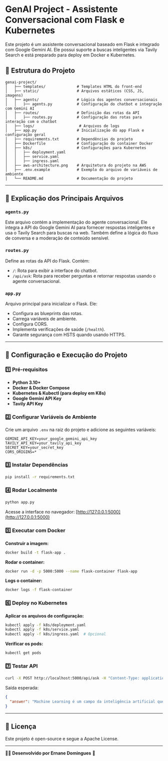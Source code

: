 # GenAI Project - Assistente Conversacional com Flask e Kubernetes

Este projeto é um assistente conversacional baseado em Flask e integrado com Google Gemini AI. Ele possui suporte a buscas inteligentes via Tavily Search e está preparado para deploy em Docker e Kubernetes.

## 📌 Estrutura do Projeto

```
genai-project/
│   ├── templates/              # Templates HTML do front-end
│   ├── static/                 # Arquivos estáticos (CSS, JS, imagens)
│   ├── agents/                 # Lógica dos agentes conversacionais
│   │   ├── agents.py           # Configuração do chatbot e integração com Gemini AI
│   ├── routes/                 # Definição das rotas da API
│   │   ├── routes.py           # Configuração das rotas para interação com o chatbot
│   ├── logs/                    # Arquivos de logs
│   ├── app.py                  # Inicialização do app Flask e configuração geral
│   ├── requirements.txt        # Dependências do projeto
│   ├── Dockerfile              # Configuração do container Docker
│   ├── k8s/                    # Configurações para Kubernetes
│   │   ├── deployment.yaml
│   │   ├── service.yaml
│   │   ├── ingress.yaml
│   ├── aws-architecture.png    # Arquitetura do projeto na AWS
│   ├── .env.example            # Exemplo do arquivo de variáveis de ambiente
│   └── README.md               # Documentação do projeto
```

---

## 🔎 Explicação dos Principais Arquivos

### `agents.py`
Este arquivo contém a implementação do agente conversacional. Ele integra a API do Google Gemini AI para fornecer respostas inteligentes e usa o Tavily Search para buscas na web. Também define a lógica do fluxo de conversa e a moderação de conteúdo sensível.

### `routes.py`
Define as rotas da API do Flask. Contém:
- `/`: Rota para exibir a interface do chatbot.
- `/api/ask`: Rota para receber perguntas e retornar respostas usando o agente conversacional.

### `app.py`
Arquivo principal para inicializar o Flask. Ele:
- Configura as blueprints das rotas.
- Carrega variáveis de ambiente.
- Configura CORS.
- Implementa verificações de saúde (`/health`).
- Garante segurança com HSTS quando usando HTTPS.

---

## 🚀 Configuração e Execução do Projeto

### 1️⃣ Pré-requisitos
- **Python 3.10+**
- **Docker & Docker Compose**
- **Kubernetes & Kubectl (para deploy em K8s)**
- **Google Gemini API Key**
- **Tavily API Key**

### 2️⃣ Configurar Variáveis de Ambiente

Crie um arquivo `.env` na raiz do projeto e adicione as seguintes variáveis:

```
GEMINI_API_KEY=your_google_gemini_api_key
TAVILY_API_KEY=your_tavily_api_key
SECRET_KEY=your_secret_key
CORS_ORIGINS=*
```

### 3️⃣ Instalar Dependências

```bash
pip install -r requirements.txt
```

### 4️⃣ Rodar Localmente

```bash
python app.py
```

Acesse a interface no navegador: [http://127.0.0.1:5000](http://127.0.0.1:5000)

### 5️⃣ Executar com Docker

**Construir a imagem:**
```bash
docker build -t flask-app .
```

**Rodar o container:**
```bash
docker run -d -p 5000:5000 --name flask-container flask-app
```

**Logs o container:**
```bash
docker logs -f flask-container
```


### 6️⃣ Deploy no Kubernetes

**Aplicar os arquivos de configuração:**
```bash
kubectl apply -f k8s/deployment.yaml
kubectl apply -f k8s/service.yaml
kubectl apply -f k8s/ingress.yaml  # Opcional
```

**Verificar os pods:**
```bash
kubectl get pods
```

### 7️⃣ Testar API

```bash
curl -X POST http://localhost:5000/api/ask -H "Content-Type: application/json" -d '{"question": "O que é Machine Learning?"}'
```

Saída esperada:
```json
{
  "answer": "Machine Learning é um campo da inteligência artificial que ..."
}
```

---

## 📜 Licença
Este projeto é open-source e segue a Apache License.

---

👨‍💻 **Desenvolvido por Ernane Domingues** 🚀

